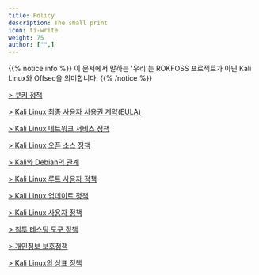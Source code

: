```yaml
---
title: Policy
description: The small print
icon: ti-write
weight: 75
author: ["",]
---
```

{{% notice info %}}
이 문서에서 말하는 '우리'는 ROKFOSS 프로젝트가 아닌 Kali Linux와 Offsec을 의미합니다.
{{% /notice %}}

[> 쿠키 정책](https://kali.krfoss.org/policy/cookie/)

[> Kali Linux 최종 사용자 사용권 계약(EULA)](https://kali.krfoss.org/policy/eula/)

[> Kali Linux 네트워크 서비스 정책](https://kali.krfoss.org/policy/kali-linux-network-service-policy/)

[> Kali Linux 오픈 소스 정책](https://kali.krfoss.org/policy/kali-linux-open-source-policy/)

[> Kali와 Debian의 관계](https://kali.krfoss.org/policy/kali-linux-relationship-with-debian/)

[> Kali Linux 루트 사용자 정책](https://kali.krfoss.org/policy/kali-linux-root-user-policy/)

[> Kali Linux 업데이트 정책](https://kali.krfoss.org/policy/kali-linux-security-update-policies/)

[> Kali Linux 사용자 정책](https://kali.krfoss.org/policy/kali-linux-user-policy/)

[> 침투 테스팅 도구 정책](https://kali.krfoss.org/policy/penetration-testing-tools-policy/)

[> 개인정보 보호정책](https://kali.krfoss.org/policy/privacy/)

[> Kali Linux의 상표 정책](https://kali.krfoss.org/policy/trademark/)